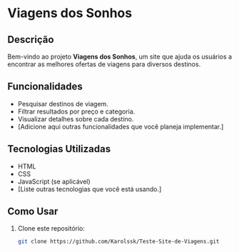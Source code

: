 # Viagens dos Sonhos

## Descrição

Bem-vindo ao projeto **Viagens dos Sonhos**, um site que ajuda os usuários a encontrar as melhores ofertas de viagens para diversos destinos.

## Funcionalidades

- Pesquisar destinos de viagem.
- Filtrar resultados por preço e categoria.
- Visualizar detalhes sobre cada destino.
- [Adicione aqui outras funcionalidades que você planeja implementar.]

## Tecnologias Utilizadas

- HTML
- CSS
- JavaScript (se aplicável)
- [Liste outras tecnologias que você está usando.]

## Como Usar

1. Clone este repositório:
   ```bash
   git clone https://github.com/Karolssk/Teste-Site-de-Viagens.git
